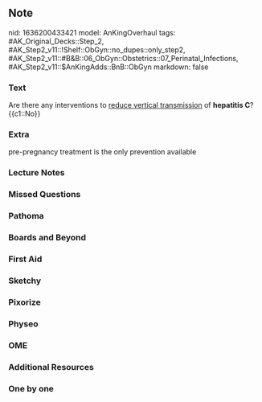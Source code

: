 ## Note
nid: 1636200433421
model: AnKingOverhaul
tags: #AK_Original_Decks::Step_2, #AK_Step2_v11::!Shelf::ObGyn::no_dupes::only_step2, #AK_Step2_v11::#B&B::06_ObGyn::Obstetrics::07_Perinatal_Infections, #AK_Step2_v11::$AnKingAdds::BnB::ObGyn
markdown: false

### Text
Are there any interventions to <u>reduce vertical transmission</u>
of <b>hepatitis C</b>? {{c1::No}}

### Extra
pre-pregnancy treatment is the only prevention available

### Lecture Notes


### Missed Questions


### Pathoma


### Boards and Beyond


### First Aid


### Sketchy


### Pixorize


### Physeo


### OME


### Additional Resources


### One by one

